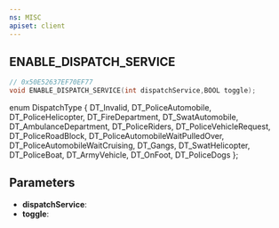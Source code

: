 ```yaml
---
ns: MISC
apiset: client
---
```

## ENABLE_DISPATCH_SERVICE

```c
// 0x50E52637EF70EF77
void ENABLE_DISPATCH_SERVICE(int dispatchService,BOOL toggle);
```

enum DispatchType
{
	DT_Invalid,
	DT_PoliceAutomobile,
	DT_PoliceHelicopter,
	DT_FireDepartment,
	DT_SwatAutomobile,
	DT_AmbulanceDepartment,
	DT_PoliceRiders,
	DT_PoliceVehicleRequest,
	DT_PoliceRoadBlock,
	DT_PoliceAutomobileWaitPulledOver,
	DT_PoliceAutomobileWaitCruising,
	DT_Gangs,
	DT_SwatHelicopter,
	DT_PoliceBoat,
	DT_ArmyVehicle,
	DT_OnFoot,
	DT_PoliceDogs
};

## Parameters
* **dispatchService**:
* **toggle**:
